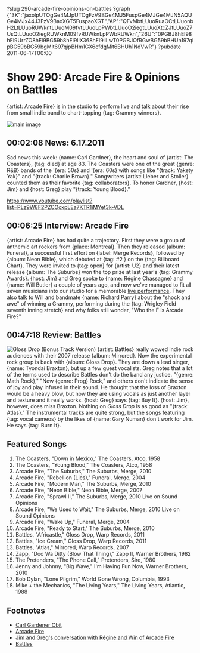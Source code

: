 ?slug 290-arcade-fire-opinions-on-battles
?graph {"3K":"jaxolpUTOgGe4MJpUTOgFzV9BGe4MJ5FuspGe4MJGe4MJN5AQUGe4MJx44J3FzV9BaoXGT5FuspaoXGT","AP":"QFvMbtLUuoRuaOCtLUuonbH2LtLUuoRUWkntLUuoM09fvtLUuoLpPWbtLUuoO2iegtLUuoXtcZJtLUuoZ7UsQtLUuoO2iegRUWknM09fvRUWknLpPWbRUWkn","26U":"0PGBJ8hEl98hEl9UrrZO8hEl9BG59b8hEl9llX368hEl9iiLwT0PGBJOfRGwBG59bBHUh197qipBG59bBG59bgMit697qipBHm1GX6cfdgMit6BHUh1NdVwR"}
?pubdate 2011-06-17T00:00

# Show 290: Arcade Fire & Opinions on Battles
{artist: Arcade Fire} is in the studio to perform live and talk about their rise from small indie band to chart-topping {tag: Grammy winners}.

![main image](https://static.soundopinions.org/images/2011/arcadefire.jpg)

## 00:02:08 News: 6.17.2011
Sad news this week: {name: Carl Gardner}, the heart and soul of {artist: The Coasters}, {tag: died} at age 83. The Coasters were one of the great {genre: R&B} bands of the '{era: 50s} and '{era: 60s} with songs like "{track: Yakety Yak}" and "{track: Charlie Brown}." Songwriters {artist: Lieber and Stoller} counted them as their favorite {tag: collaborators}. To honor Gardner, {host: Jim} and {host: Greg} play "{track: Young Blood}."

https://www.youtube.com/playlist?list=PLz9W8F2PZCOoxpLEa7KTR1iMYet3k-VDL

## 00:06:25 Interview: Arcade Fire
{artist: Arcade Fire} has had quite a trajectory. First they were a group of anthemic art rockers from {place: Montreal}. Then they released {album: Funeral}, a successful first effort on {label: Merge Records}, followed by {album: Neon Bible}, which debuted at {tag: #2 } on the {tag: Billboard Chart}. They were invited to {tag: open} for {artist: U2} and their latest release {album: The Suburbs} won the top prize at last year's {tag: Grammy Awards}. {host: Jim} and Greg spoke to {name: Régine Chassagne} and {name: Will Butler} a couple of years ago, and now we've managed to fit all seven musicians into our studio for a memorable [live performance](http://www.wbez.org/content/arcade-fire-premiere-new-arrangements-sprawl-ii-and-we-used-wait-sound-opinions). They also talk to Will and bandmate {name: Richard Parry} about the "shock and awe" of winning a Grammy, performing during the {tag: Wrigley Field seventh inning stretch} and why folks still wonder, "Who the F is Arcade Fire?"

## 00:47:18 Review: Battles
![Gloss Drop (Bonus Track Version)](https://static.soundopinions.org/assets/290/26U0.jpg)
{artist: Battles} really wowed indie rock audiences with their 2007 release {album: Mirrored}. Now the experimental rock group is back with {album: Gloss Drop}. They are down a lead singer, {name: Tyondai Braxton}, but up a few guest vocalists. Greg notes that a lot of the terms used to describe Battles don't do the band any justice. "{genre: Math Rock}," "New {genre: Prog} Rock," and others don't indicate the sense of joy and play infused in their sound. He thought that the loss of Braxton would be a heavy blow, but now they are using vocals as just another layer and texture and it really works. {host: Greg} says {tag: Buy It}. {host: Jim}, however, does miss Braxton. Nothing on *Gloss Drop* is as good as "{track: Atlas}." The instrumental tracks are quite strong, but the songs featuring {tag: vocal cameos} by the likes of {name: Gary Numan} don't work for Jim. He says {tag: Burn It}.

## Featured Songs
1. The Coasters, "Down in Mexico," The Coasters, Atco, 1958
2. The Coasters, "Young Blood," The Coasters, Atco, 1958
3. Arcade Fire, "The Suburbs," The Suburbs, Merge, 2010
4. Arcade Fire, "Rebellion (Lies)," Funeral, Merge, 2004
5. Arcade Fire, "Modern Man," The Suburbs, Merge, 2010
6. Arcade Fire, "Neon Bible," Neon Bible, Merge, 2007
7. Arcade Fire, "Sprawl II," The Suburbs, Merge, 2010 Live on Sound Opinions
8. Arcade Fire, "We Used to Wait," The Suburbs, Merge, 2010 Live on Sound Opinions
9. Arcade Fire, "Wake Up," Funeral, Merge, 2004
10. Arcade Fire, "Ready to Start," The Suburbs, Merge, 2010
11. Battles, "Africastle," Gloss Drop, Warp Records, 2011
12. Battles, "Ice Cream," Gloss Drop, Warp Records, 2011
13. Battles, "Atlas," Mirrored, Warp Records, 2007
14. Zapp, "Doo Wa Ditty (Blow That Thing)," Zapp II, Warner Brothers, 1982
15. The Pretenders, "The Phone Call," Pretenders, Sire, 1980
16. Jenny and Johnny, "Big Wave," I'm Having Fun Now, Warner Brothers, 2010
17. Bob Dylan, "Lone Pilgrim," World Gone Wrong, Columbia, 1993
18. Mike + the Mechanics, "The Living Years," The Living Years, Atlantic, 1988

## Footnotes
- [Carl Gardener Obit](http://www.nytimes.com/2011/06/14/arts/music/carl-gardner-lead-singer-of-coasters-dies-at-83.html)
- [Arcade Fire](http://arcadefire.com/site/)
- [Jim and Greg's conversation with Régine and Win of Arcade Fire](/show/85)
- [Battles](http://bttls.com/)
